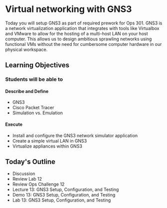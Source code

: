# Virtual networking with GNS3

Today you will setup GNS3 as part of required prework for Ops 301. GNS3 is a network virtualization application that integrates with tools like Virtualbox and VMware to allow for the hosting of a multi-host LAN on your host computer. This allows us to design ambitious sprawling networks using functional VMs without the need for cumbersome computer hardware in our physical workspace.

## Learning Objectives

### Students will be able to

#### Describe and Define

- GNS3
- Cisco Packet Tracer
- Simulation vs. Emulation

#### Execute

- Install and configure the GNS3 network simulator application
- Create a simple virtual LAN in GNS3
- Virtualize appliances within GNS3

## Today's Outline

- Discussion
- Review Lab 12
- Review Ops Challenge 12
- Lecture 13: GNS3 Setup, Configuration, and Testing
- Demo 13: GNS3 Setup, Configuration, and Testing
- Lab 13: GNS3 Setup, Configuration, and Testing
